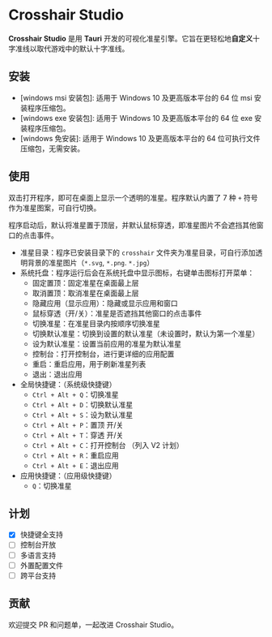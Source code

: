 # Crosshair Studio

**Crosshair Studio** 是用 **Tauri** 开发的可视化准星引擎。它旨在更轻松地**自定义**十字准线以取代游戏中的默认十字准线。

## 安装

- [windows msi 安装包]: 适用于 Windows 10 及更高版本平台的 64 位 msi 安装程序压缩包。
- [windows exe 安装包]: 适用于 Windows 10 及更高版本平台的 64 位 exe 安装程序压缩包。
- [windows 免安装]: 适用于 Windows 10 及更高版本平台的 64 位可执行文件压缩包，无需安装。

[windows msi安装包]: https://github.com/Evanpatchouli/crosshair-studio/releases/download/v1.0.0/Crosshair.Studio_1.0.0_x64_windows_10_msi.zip
[windows exe安装包]: https://github.com/Evanpatchouli/crosshair-studio/releases/download/v1.0.0/Crosshair.Studio_1.0.0_x64_windows_10_setup.zip
[windows 绿色免安装]: https://github.com/Evanpatchouli/crosshair-studio/releases/download/v1.0.0/Crosshair.Studio_1.0.0_x64_windows_10_portable.zip


## 使用

双击打开程序，即可在桌面上显示一个透明的准星。程序默认内置了 7 种 `+` 符号作为准星图案，可自行切换。

程序启动后，默认将准星置于顶层，并默认鼠标穿透，即准星图片不会遮挡其他窗口的点击事件。

- 准星目录：程序已安装目录下的 `crosshair` 文件夹为准星目录，可自行添加透明背景的准星图片（`*.svg`, `*.png`. `*.jpg`）
- 系统托盘：程序运行后会在系统托盘中显示图标，右键单击图标打开菜单：
  - 固定置顶：固定准星在桌面最上层
  - 取消置顶：取消准星在桌面最上层
  - 隐藏应用（显示应用）：隐藏或显示应用和窗口
  - 鼠标穿透（开/关）：准星是否遮挡其他窗口的点击事件
  - 切换准星：在准星目录内按顺序切换准星
  - 切换默认准星：切换到设置的默认准星（未设置时，默认为第一个准星）
  - 设为默认准星：设置当前应用的准星为默认准星
  - 控制台：打开控制台，进行更详细的应用配置
  - 重启：重启应用，用于刷新准星列表
  - 退出：退出应用
- 全局快捷键：（系统级快捷键）
  - `Ctrl + Alt + Q`：切换准星
  - `Ctrl + Alt + D`：切换默认准星
  - `Ctrl + Alt + S`：设为默认准星
  - `Ctrl + Alt + P`：置顶 开/关
  - `Ctrl + Alt + T`：穿透 开/关
  - `Ctrl + Alt + C`：打开控制台 （列入 V2 计划）
  - `Ctrl + Alt + R`：重启应用
  - `Ctrl + Alt + E`：退出应用
- 应用快捷键：（应用级快捷键）
  - `Q`：切换准星

## 计划

- [x] 快捷键全支持
- [ ] 控制台开放
- [ ] 多语言支持
- [ ] 外置配置文件
- [ ] 跨平台支持

## 贡献

欢迎提交 PR 和问题单，一起改进 Crosshair Studio。

